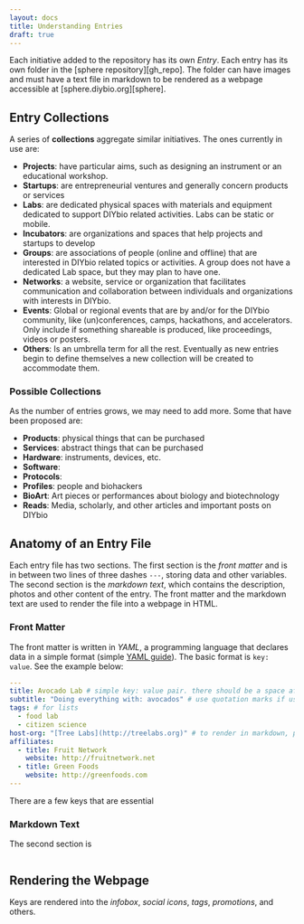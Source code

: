 ```yaml
---
layout: docs
title: Understanding Entries
draft: true
---
```


Each initiative added to the repository has its own _Entry_. Each entry has its own folder in the [sphere repository][gh_repo]. The folder can have images and must have a text file in markdown to be rendered as a webpage accessible at [sphere.diybio.org][sphere].

## Entry Collections
A series of **collections** aggregate similar initiatives. The ones currently in use are:

- <i class="far fa-briefcase icon"></i> **Projects**: have particular aims, such as designing an instrument or an educational workshop.
- <i class="far fa-rocket icon"></i> **Startups**: are entrepreneurial ventures and generally concern products or services
- <i class="far fa-flask icon"></i> **Labs**: are dedicated physical spaces with materials and equipment dedicated to support DIYbio related activities. Labs can be static or mobile.
- <i class="far fa-leaf icon"></i> **Incubators**: are organizations and spaces that help projects and startups to develop
- <i class="far fa-users icon"></i> **Groups**: are associations of people (online and offline) that are interested in DIYbio related topics or activities. A group does not have a dedicated Lab space, but they may plan to have one.
- <i class="far fa-share-alt icon"></i> **Networks**: a website, service or organization that facilitates communication and collaboration between individuals and organizations with interests in DIYbio.
- <i class="far fa-calendar-alt icon"></i> **Events**: Global or regional events that are by and/or for the DIYbio community, like (un)conferences, camps, hackathons, and accelerators. Only include if something shareable is produced, like proceedings, videos or posters.
- <i class="far fa-umbrella icon"></i> **Others**: Is an umbrella term for all the rest. Eventually as new entries begin to define themselves a new collection will be created to accommodate them.

### Possible Collections
As the number of entries grows, we may need to add more. Some that have been proposed are:

- <i class="far fa-shopping-basket icon"></i> **Products**: physical things that can be purchased
- <i class="far fa-cogs icon"></i> **Services**: abstract things that can be purchased
- <i class="far fa-microchip icon"></i> **Hardware**: instruments, devices, etc.
- <i class="far fa-code icon"></i> **Software**:
- <i class="far fa-list-ol icon"></i> **Protocols**:
- <i class="far fa-id-card icon"></i> **Profiles**: people and biohackers
- <i class="far fa-paint-brush icon"></i> **BioArt**: Art pieces or performances about biology and biotechnology
- <i class="far fa-newspaper icon"></i> **Reads**: Media, scholarly, and other articles and important posts on DIYbio

## Anatomy of an Entry File
Each entry file has two sections. The first section is the _front matter_ and is in between two lines of three dashes `---`, storing data and other variables. The second section is the _markdown text_, which contains the description, photos and other content of the entry. The front matter and the markdown text are used to render the file into a webpage in HTML.

### Front Matter
The front matter is written in _YAML_, a programming language that declares data in a simple format (simple [YAML guide](https://learnxinyminutes.com/docs/yaml/)). The basic format is `key: value`. See the example below:

```yaml
---
title: Avocado Lab # simple key: value pair. there should be a space after the colon ': '
subtitle: "Doing everything with: avocados" # use quotation marks if using a colon and space
tags: # for lists
  - food lab
  - citizen science
host-org: "[Tree Labs](http://treelabs.org)" # to render in markdown, put between quotation marks
affiliates:
  - title: Fruit Network
    website: http://fruitnetwork.net
  - title: Green Foods
    website: http://greenfoods.com    
---

```

There are a few keys that are essential

### Markdown Text
The second section is

```markdown


```



## Rendering the Webpage
Keys are rendered into the _infobox_, _social icons_, _tags_, _promotions_, and others.
